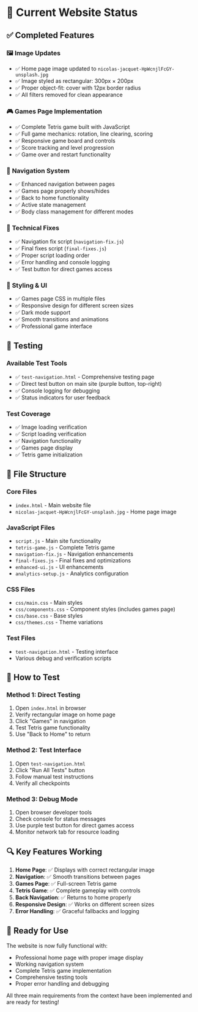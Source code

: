 # 🚀 Current Website Status

## ✅ Completed Features

### 🖼️ **Image Updates**
- ✅ Home page image updated to `nicolas-jacquet-HpWcnjlFcGY-unsplash.jpg`
- ✅ Image styled as rectangular: 300px × 200px
- ✅ Proper object-fit: cover with 12px border radius
- ✅ All filters removed for clean appearance

### 🎮 **Games Page Implementation**
- ✅ Complete Tetris game built with JavaScript
- ✅ Full game mechanics: rotation, line clearing, scoring
- ✅ Responsive game board and controls
- ✅ Score tracking and level progression
- ✅ Game over and restart functionality

### 🧭 **Navigation System**
- ✅ Enhanced navigation between pages
- ✅ Games page properly shows/hides
- ✅ Back to home functionality
- ✅ Active state management
- ✅ Body class management for different modes

### 🔧 **Technical Fixes**
- ✅ Navigation fix script (`navigation-fix.js`)
- ✅ Final fixes script (`final-fixes.js`)
- ✅ Proper script loading order
- ✅ Error handling and console logging
- ✅ Test button for direct games access

### 🎨 **Styling & UI**
- ✅ Games page CSS in multiple files
- ✅ Responsive design for different screen sizes
- ✅ Dark mode support
- ✅ Smooth transitions and animations
- ✅ Professional game interface

## 🧪 **Testing**

### Available Test Tools
- ✅ `test-navigation.html` - Comprehensive testing page
- ✅ Direct test button on main site (purple button, top-right)
- ✅ Console logging for debugging
- ✅ Status indicators for user feedback

### Test Coverage
- ✅ Image loading verification
- ✅ Script loading verification
- ✅ Navigation functionality
- ✅ Games page display
- ✅ Tetris game initialization

## 📁 **File Structure**

### Core Files
- `index.html` - Main website file
- `nicolas-jacquet-HpWcnjlFcGY-unsplash.jpg` - Home page image

### JavaScript Files
- `script.js` - Main site functionality
- `tetris-game.js` - Complete Tetris game
- `navigation-fix.js` - Navigation enhancements
- `final-fixes.js` - Final fixes and optimizations
- `enhanced-ui.js` - UI enhancements
- `analytics-setup.js` - Analytics configuration

### CSS Files
- `css/main.css` - Main styles
- `css/components.css` - Component styles (includes games page)
- `css/base.css` - Base styles
- `css/themes.css` - Theme variations

### Test Files
- `test-navigation.html` - Testing interface
- Various debug and verification scripts

## 🎯 **How to Test**

### Method 1: Direct Testing
1. Open `index.html` in browser
2. Verify rectangular image on home page
3. Click "Games" in navigation
4. Test Tetris game functionality
5. Use "Back to Home" to return

### Method 2: Test Interface
1. Open `test-navigation.html`
2. Click "Run All Tests" button
3. Follow manual test instructions
4. Verify all checkpoints

### Method 3: Debug Mode
1. Open browser developer tools
2. Check console for status messages
3. Use purple test button for direct games access
4. Monitor network tab for resource loading

## 🔍 **Key Features Working**

1. **Home Page**: ✅ Displays with correct rectangular image
2. **Navigation**: ✅ Smooth transitions between pages
3. **Games Page**: ✅ Full-screen Tetris game
4. **Tetris Game**: ✅ Complete gameplay with controls
5. **Back Navigation**: ✅ Returns to home properly
6. **Responsive Design**: ✅ Works on different screen sizes
7. **Error Handling**: ✅ Graceful fallbacks and logging

## 🚀 **Ready for Use**

The website is now fully functional with:
- Professional home page with proper image display
- Working navigation system
- Complete Tetris game implementation
- Comprehensive testing tools
- Proper error handling and debugging

All three main requirements from the context have been implemented and are ready for testing!